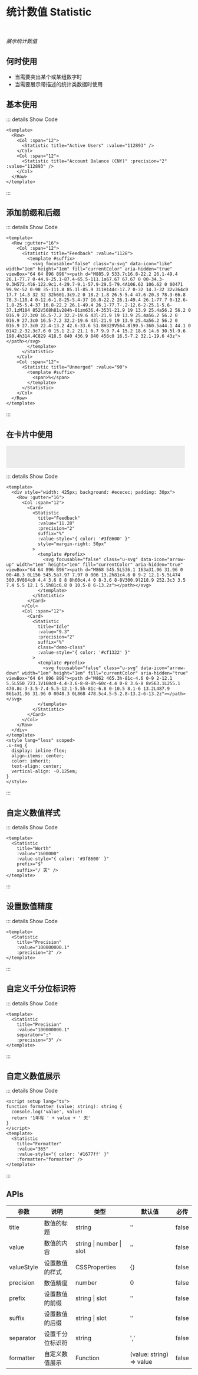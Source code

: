 # 统计数值 Statistic

<br/>

*展示统计数值*

## 何时使用

- 当需要突出某个或某组数字时
- 当需要展示带描述的统计类数据时使用

<script setup lang="ts">
function formatter (value: string): string {
  console.log('value', value)
  return '1年有 ' + value + ' 天'
}
</script>

## 基本使用

<Row>
  <Col :span="12">
    <Statistic title="Active Users" :value="112893" />
  </Col>
  <Col :span="12">
    <Statistic title="Account Balance (CNY)" :precision="2" :value="112893" />
  </Col>
</Row>

::: details Show Code

```vue
<template>
  <Row>
    <Col :span="12">
      <Statistic title="Active Users" :value="112893" />
    </Col>
    <Col :span="12">
      <Statistic title="Account Balance (CNY)" :precision="2" :value="112893" />
    </Col>
  </Row>
</template>
```

:::

## 添加前缀和后缀

<Row :gutter="16">
  <Col :span="12">
    <Statistic title="Feedback" :value="1128">
      <template #suffix>
        <svg focusable="false" class="u-svg" data-icon="like" width="1em" height="1em" fill="currentColor" aria-hidden="true" viewBox="64 64 896 896"><path d="M885.9 533.7c16.8-22.2 26.1-49.4 26.1-77.7 0-44.9-25.1-87.4-65.5-111.1a67.67 67.67 0 00-34.3-9.3H572.4l6-122.9c1.4-29.7-9.1-57.9-29.5-79.4A106.62 106.62 0 00471 99.9c-52 0-98 35-111.8 85.1l-85.9 311H144c-17.7 0-32 14.3-32 32v364c0 17.7 14.3 32 32 32h601.3c9.2 0 18.2-1.8 26.5-5.4 47.6-20.3 78.3-66.8 78.3-118.4 0-12.6-1.8-25-5.4-37 16.8-22.2 26.1-49.4 26.1-77.7 0-12.6-1.8-25-5.4-37 16.8-22.2 26.1-49.4 26.1-77.7-.2-12.6-2-25.1-5.6-37.1zM184 852V568h81v284h-81zm636.4-353l-21.9 19 13.9 25.4a56.2 56.2 0 016.9 27.3c0 16.5-7.2 32.2-19.6 43l-21.9 19 13.9 25.4a56.2 56.2 0 016.9 27.3c0 16.5-7.2 32.2-19.6 43l-21.9 19 13.9 25.4a56.2 56.2 0 016.9 27.3c0 22.4-13.2 42.6-33.6 51.8H329V564.8l99.5-360.5a44.1 44.1 0 0142.2-32.3c7.6 0 15.1 2.2 21.1 6.7 9.9 7.4 15.2 18.6 14.6 30.5l-9.6 198.4h314.4C829 418.5 840 436.9 840 456c0 16.5-7.2 32.1-19.6 43z"></path></svg>
      </template>
    </Statistic>
  </Col>
  <Col :span="12">
    <Statistic title="Unmerged" :value="90">
      <template #suffix>
        <span>%</span>
      </template>
    </Statistic>
  </Col>
</Row>

::: details Show Code

```vue
<template>
  <Row :gutter="16">
    <Col :span="12">
      <Statistic title="Feedback" :value="1128">
        <template #suffix>
          <svg focusable="false" class="u-svg" data-icon="like" width="1em" height="1em" fill="currentColor" aria-hidden="true" viewBox="64 64 896 896"><path d="M885.9 533.7c16.8-22.2 26.1-49.4 26.1-77.7 0-44.9-25.1-87.4-65.5-111.1a67.67 67.67 0 00-34.3-9.3H572.4l6-122.9c1.4-29.7-9.1-57.9-29.5-79.4A106.62 106.62 0 00471 99.9c-52 0-98 35-111.8 85.1l-85.9 311H144c-17.7 0-32 14.3-32 32v364c0 17.7 14.3 32 32 32h601.3c9.2 0 18.2-1.8 26.5-5.4 47.6-20.3 78.3-66.8 78.3-118.4 0-12.6-1.8-25-5.4-37 16.8-22.2 26.1-49.4 26.1-77.7 0-12.6-1.8-25-5.4-37 16.8-22.2 26.1-49.4 26.1-77.7-.2-12.6-2-25.1-5.6-37.1zM184 852V568h81v284h-81zm636.4-353l-21.9 19 13.9 25.4a56.2 56.2 0 016.9 27.3c0 16.5-7.2 32.2-19.6 43l-21.9 19 13.9 25.4a56.2 56.2 0 016.9 27.3c0 16.5-7.2 32.2-19.6 43l-21.9 19 13.9 25.4a56.2 56.2 0 016.9 27.3c0 22.4-13.2 42.6-33.6 51.8H329V564.8l99.5-360.5a44.1 44.1 0 0142.2-32.3c7.6 0 15.1 2.2 21.1 6.7 9.9 7.4 15.2 18.6 14.6 30.5l-9.6 198.4h314.4C829 418.5 840 436.9 840 456c0 16.5-7.2 32.1-19.6 43z"></path></svg>
        </template>
      </Statistic>
    </Col>
    <Col :span="12">
      <Statistic title="Unmerged" :value="90">
        <template #suffix>
          <span>%</span>
        </template>
      </Statistic>
    </Col>
  </Row>
</template>
```

:::

## 在卡片中使用

<div style="width: 425px; background: #ececec; padding: 30px">
  <Row :gutter="16">
    <Col :span="12">
      <Card>
        <Statistic
          title="Feedback"
          :value="11.28"
          :precision="2"
          suffix="%"
          :value-style="{ color: '#3f8600' }"
          style="margin-right: 50px"
        >
          <template #prefix>
            <svg focusable="false" class="u-svg-up" data-icon="arrow-up" width="1em" height="1em" fill="currentColor" aria-hidden="true" viewBox="64 64 896 896"><path d="M868 545.5L536.1 163a31.96 31.96 0 00-48.3 0L156 545.5a7.97 7.97 0 006 13.2h81c4.6 0 9-2 12.1-5.5L474 300.9V864c0 4.4 3.6 8 8 8h60c4.4 0 8-3.6 8-8V300.9l218.9 252.3c3 3.5 7.4 5.5 12.1 5.5h81c6.8 0 10.5-8 6-13.2z"></path></svg>
          </template>
        </Statistic>
      </Card>
    </Col>
    <Col :span="12">
      <Card>
        <Statistic
          title="Idle"
          :value="9.3"
          :precision="2"
          suffix="%"
          :value-style="{ color: '#cf1322' }"
        >
          <template #prefix>
            <svg focusable="false" class="u-svg-down" data-icon="arrow-down" width="1em" height="1em" fill="currentColor" aria-hidden="true" viewBox="64 64 896 896"><path d="M862 465.3h-81c-4.6 0-9 2-12.1 5.5L550 723.1V160c0-4.4-3.6-8-8-8h-60c-4.4 0-8 3.6-8 8v563.1L255.1 470.8c-3-3.5-7.4-5.5-12.1-5.5h-81c-6.8 0-10.5 8.1-6 13.2L487.9 861a31.96 31.96 0 0048.3 0L868 478.5c4.5-5.2.8-13.2-6-13.2z"></path></svg>
          </template>
        </Statistic>
      </Card>
    </Col>
  </Row>
</div>

<style lang="less" scoped>
.u-svg-up {
  display: inline-flex;
  align-items: center;
  fill: #3f8600;
  text-align: center;
  vertical-align: -0.125em;
}
.u-svg-down {
  display: inline-flex;
  align-items: center;
  fill: #cf1322;
  text-align: center;
  vertical-align: -0.125em;
}
</style>

::: details Show Code

```vue
<template>
  <div style="width: 425px; background: #ececec; padding: 30px">
    <Row :gutter="16">
      <Col :span="12">
        <Card>
          <Statistic
            title="Feedback"
            :value="11.28"
            :precision="2"
            suffix="%"
            :value-style="{ color: '#3f8600' }"
            style="margin-right: 50px"
          >
            <template #prefix>
              <svg focusable="false" class="u-svg" data-icon="arrow-up" width="1em" height="1em" fill="currentColor" aria-hidden="true" viewBox="64 64 896 896"><path d="M868 545.5L536.1 163a31.96 31.96 0 00-48.3 0L156 545.5a7.97 7.97 0 006 13.2h81c4.6 0 9-2 12.1-5.5L474 300.9V864c0 4.4 3.6 8 8 8h60c4.4 0 8-3.6 8-8V300.9l218.9 252.3c3 3.5 7.4 5.5 12.1 5.5h81c6.8 0 10.5-8 6-13.2z"></path></svg>
            </template>
          </Statistic>
        </Card>
      </Col>
      <Col :span="12">
        <Card>
          <Statistic
            title="Idle"
            :value="9.3"
            :precision="2"
            suffix="%"
            class="demo-class"
            :value-style="{ color: '#cf1322' }"
          >
            <template #prefix>
              <svg focusable="false" class="u-svg" data-icon="arrow-down" width="1em" height="1em" fill="currentColor" aria-hidden="true" viewBox="64 64 896 896"><path d="M862 465.3h-81c-4.6 0-9 2-12.1 5.5L550 723.1V160c0-4.4-3.6-8-8-8h-60c-4.4 0-8 3.6-8 8v563.1L255.1 470.8c-3-3.5-7.4-5.5-12.1-5.5h-81c-6.8 0-10.5 8.1-6 13.2L487.9 861a31.96 31.96 0 0048.3 0L868 478.5c4.5-5.2.8-13.2-6-13.2z"></path></svg>
            </template>
          </Statistic>
        </Card>
      </Col>
    </Row>
  </div>
</template>
<style lang="less" scoped>
.u-svg {
  display: inline-flex;
  align-items: center;
  color: inherit;
  text-align: center;
  vertical-align: -0.125em;
}
</style>
```

:::

## 自定义数值样式

<Statistic
  title="Worth"
  :value="1600000"
  :value-style="{ color: '#3f8600' }"
  prefix="$"
  suffix="/ 天" />

::: details Show Code

```vue
<template>
  <Statistic
    title="Worth"
    :value="1600000"
    :value-style="{ color: '#3f8600' }"
    prefix="$"
    suffix="/ 天" />
</template>
```

:::

## 设置数值精度

<Statistic
  title="Precision"
  :value="100000000.1"
  :precision="2" />

::: details Show Code

```vue
<template>
  <Statistic
    title="Precision"
    :value="100000000.1"
    :precision="2" />
</template>
```

:::

## 自定义千分位标识符

<Statistic
  title="Precision"
  :value="100000000.1"
  separator=";"
  :precision="3" />

::: details Show Code

```vue
<template>
  <Statistic
    title="Precision"
    :value="100000000.1"
    separator=";"
    :precision="3" />
</template>
```

:::

## 自定义数值展示

<Statistic
  title="Formatter"
  :value="365"
  :value-style="{ color: '#1677ff' }"
  :formatter="formatter" />

::: details Show Code

```vue
<script setup lang="ts">
function formatter (value: string): string {
  console.log('value', value)
  return '1年有 ' + value + ' 天'
}
</script>
<template>
  <Statistic
    title="Formatter"
    :value="365"
    :value-style="{ color: '#1677ff' }"
    :formatter="formatter" />
</template>
```

:::

## APIs

参数 | 说明 | 类型 | 默认值 | 必传
-- | -- | -- | -- | --
title | 数值的标题 | string | '' | false
value | 数值的内容 | string &#124; number &#124; slot | '' | false
valueStyle | 设置数值的样式 | CSSProperties | {} | false
precision | 数值精度 | number | 0 | false
prefix | 设置数值的前缀 | string &#124; slot | '' | false
suffix | 设置数值的后缀 | string &#124; slot | '' | false
separator | 设置千分位标识符 | string | ',' | false
formatter | 自定义数值展示 | Function | (value: string) => value | false